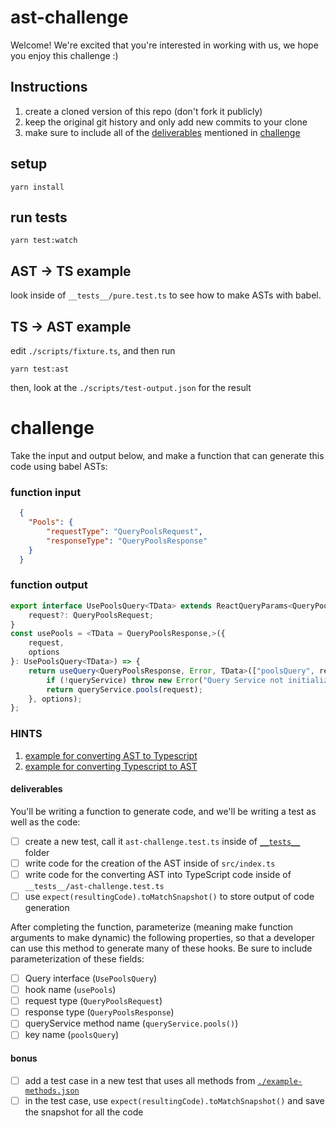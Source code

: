 # ast-challenge

Welcome! We're excited that you're interested in working with us, we hope you enjoy this challenge :)
## Instructions

1. create a cloned version of this repo (don't fork it publicly)
2. keep the original git history and only add new commits to your clone
3. make sure to include all of the [deliverables](#deliverables) mentioned in [challenge](#challenge)

## setup

```
yarn install
```

## run tests

```
yarn test:watch
```

## AST -> TS example

look inside of `__tests__/pure.test.ts` to see how to make ASTs with babel.

## TS -> AST example

edit `./scripts/fixture.ts`, and then run

```
yarn test:ast
```

then, look at the `./scripts/test-output.json` for the result

# challenge

Take the input and output below, and make a function that can generate this code using babel ASTs:

### function input

```json
  {
    "Pools": {
        "requestType": "QueryPoolsRequest",
        "responseType": "QueryPoolsResponse"
    }
  }
```

### function output

```ts
export interface UsePoolsQuery<TData> extends ReactQueryParams<QueryPoolsResponse, TData> {
    request?: QueryPoolsRequest;
}
const usePools = <TData = QueryPoolsResponse,>({
    request,
    options
}: UsePoolsQuery<TData>) => {
    return useQuery<QueryPoolsResponse, Error, TData>(["poolsQuery", request], () => {
        if (!queryService) throw new Error("Query Service not initialized");
        return queryService.pools(request);
    }, options);
};
```

### HINTS

1. [example for converting AST to Typescript](#ast---ts-example)
2. [example for converting Typescript to AST](#ts---ast-example)

#### deliverables

You'll be writing a function to generate code, and we'll be writing a test as well as the code:

- [ ] create a new test, call it `ast-challenge.test.ts` inside of [`__tests__`](./__tests__/) folder
- [ ] write code for the creation of the AST inside of `src/index.ts`
- [ ] write code for the converting AST into TypeScript code inside of `__tests__/ast-challenge.test.ts`
- [ ] use `expect(resultingCode).toMatchSnapshot()` to store output of code generation

After completing the function, parameterize (meaning make function arguments to make dynamic) the following properties, so that a developer can use this method to generate many of these hooks. Be sure to include parameterization of these fields:

- [ ] Query interface (`UsePoolsQuery`)
- [ ] hook name (`usePools`)
- [ ] request type (`QueryPoolsRequest`)
- [ ] response type (`QueryPoolsResponse`)
- [ ] queryService method name (`queryService.pools()`)
- [ ] key name  (`poolsQuery`)

#### bonus

- [ ] add a test case in a new test that uses all methods from [`./example-methods.json`](./example-methods.json)
- [ ] in the test case, use `expect(resultingCode).toMatchSnapshot()` and save the snapshot for all the code
